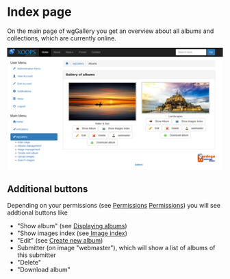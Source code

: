 # Index page

On the main page of wgGallery you get an overview about all albums and collections, which are currently online.

![](../../.gitbook/assets/index1.png)

## Additional buttons

Depending on your permissions \(see [Permissions](../administration-menu/permissions.md) [Permissions](https://app.gitbook.com/@xoops/s/wggallery-tutorial/~/edit/drafts/-LspRs8jjiGYCcVslyVk/english/administration-menu/permissions)\) you will see addtional buttons like

* "Show album" \(see [Displaying albums](https://app.gitbook.com/@xoops/s/wggallery-tutorial/~/edit/drafts/-LspRs8jjiGYCcVslyVk/english/the-user-side/displaying-albums)\)
* "Show images index \(see[ Image index](https://app.gitbook.com/@xoops/s/wggallery-tutorial/~/edit/drafts/-LspRs8jjiGYCcVslyVk/english/the-user-side/image-index)\)
* "Edit" \(see [Create new album](https://app.gitbook.com/@xoops/s/wggallery-tutorial/~/edit/drafts/-LspRs8jjiGYCcVslyVk/english/the-user-side/create-new-album)\)
* Submitter \(on image "webmaster"\), which will show a list of albums of this submitter
* "Delete"
* "Download album"


